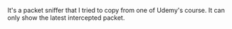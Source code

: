 It's a packet sniffer that I tried to copy from one of Udemy's course. It can only show the latest intercepted packet.
